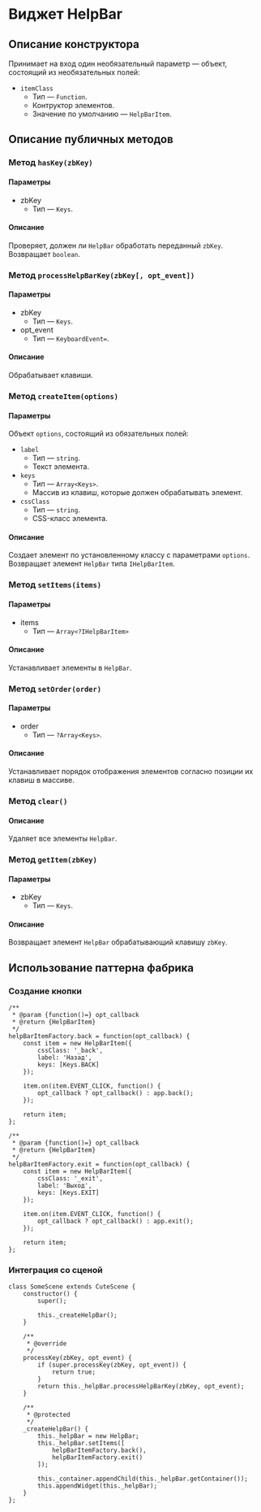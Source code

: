 # Виджет HelpBar

## Описание конструктора
Принимает на вход один необязательный параметр — объект, состоящий из необязательных полей:

* `itemClass`
	* Тип — `Function`.
	* Контруктор элементов.
	* Значение по умолчанию — `HelpBarItem`.

## Описание публичных методов

### Метод `hasKey(zbKey)`

#### Параметры
* zbKey
	* Тип — `Keys`.

#### Описание
Проверяет, должен ли `HelpBar` обработать переданный `zbKey`.
Возвращает `boolean`.

### Метод `processHelpBarKey(zbKey[, opt_event])`

#### Параметры
* zbKey
	* Тип — `Keys`.
* opt_event
	* Тип — `KeyboardEvent=`.

#### Описание
Обрабатывает клавиши.

### Метод `createItem(options)`

#### Параметры
Объект `options`, состоящий из обязательных полей:

* `label`
	* Тип — `string`.
	* Текст элемента.
* `keys`
	* Тип — `Array<Keys>`.
	* Массив из клавиш, которые должен обрабатывать элемент.
* `cssClass`
	* Тип — `string`.
	* CSS-класс элемента.

#### Описание
Создает элемент по установленному классу с параметрами `options`.
Возвращает элемент `HelpBar` типа `IHelpBarItem`.

### Метод `setItems(items)`

#### Параметры
* items
	* Тип — `Array<?IHelpBarItem>`

#### Описание
Устанавливает элементы в `HelpBar`.

### Метод `setOrder(order)`

#### Параметры
* order
	* Тип — `?Array<Keys>`.

#### Описание
Устанавливает порядок отображения элементов согласно позиции их клавиш в массиве.

### Метод `clear()`

#### Описание
Удаляет все элементы `HelpBar`.

### Метод `getItem(zbKey)`

#### Параметры
* zbKey
	* Тип — `Keys`.

#### Описание
Возвращает элемент `HelpBar` обрабатывающий клавишу `zbKey`.

## Использование паттерна фабрика

### Создание кнопки

    /**
     * @param {function()=} opt_callback
     * @return {HelpBarItem}
     */
    helpBarItemFactory.back = function(opt_callback) {
        const item = new HelpBarItem({
            cssClass: '_back',
            label: 'Назад',
            keys: [Keys.BACK]
        });

        item.on(item.EVENT_CLICK, function() {
            opt_callback ? opt_callback() : app.back();
        });

        return item;
    };

    /**
     * @param {function()=} opt_callback
     * @return {HelpBarItem}
     */
    helpBarItemFactory.exit = function(opt_callback) {
        const item = new HelpBarItem({
            cssClass: '_exit',
            label: 'Выход',
            keys: [Keys.EXIT]
        });

        item.on(item.EVENT_CLICK, function() {
            opt_callback ? opt_callback() : app.exit();
        });

        return item;
    };

### Интеграция со сценой

    class SomeScene extends CuteScene {
        constructor() {
            super();
        
            this._createHelpBar();
        }

        /**
         * @override
         */
        processKey(zbKey, opt_event) {
            if (super.processKey(zbKey, opt_event)) {
                return true;
            }
            return this._helpBar.processHelpBarKey(zbKey, opt_event);
        }

        /**
         * @protected
         */
        _createHelpBar() {
            this._helpBar = new HelpBar;
            this._helpBar.setItems([
                helpBarItemFactory.back(),
                helpBarItemFactory.exit()
            ]);

            this._container.appendChild(this._helpBar.getContainer());
            this.appendWidget(this._helpBar);
        }
    };
